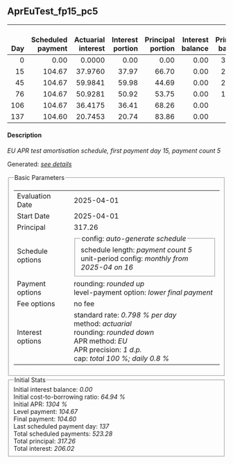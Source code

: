 <h2>AprEuTest_fp15_pc5</h2>
<table>
    <thead style="vertical-align: bottom;">
        <th style="text-align: right;">Day</th>
        <th style="text-align: right;">Scheduled payment</th>
        <th style="text-align: right;">Actuarial interest</th>
        <th style="text-align: right;">Interest portion</th>
        <th style="text-align: right;">Principal portion</th>
        <th style="text-align: right;">Interest balance</th>
        <th style="text-align: right;">Principal balance</th>
        <th style="text-align: right;">Total actuarial interest</th>
        <th style="text-align: right;">Total interest</th>
        <th style="text-align: right;">Total principal</th>
    </thead>
    <tr style="text-align: right;">
        <td class="ci00">0</td>
        <td class="ci01" style="white-space: nowrap;">0.00</td>
        <td class="ci02">0.0000</td>
        <td class="ci03">0.00</td>
        <td class="ci04">0.00</td>
        <td class="ci05">0.00</td>
        <td class="ci06">317.26</td>
        <td class="ci07">0.0000</td>
        <td class="ci08">0.00</td>
        <td class="ci09">0.00</td>
    </tr>
    <tr style="text-align: right;">
        <td class="ci00">15</td>
        <td class="ci01" style="white-space: nowrap;">104.67</td>
        <td class="ci02">37.9760</td>
        <td class="ci03">37.97</td>
        <td class="ci04">66.70</td>
        <td class="ci05">0.00</td>
        <td class="ci06">250.56</td>
        <td class="ci07">37.9760</td>
        <td class="ci08">37.97</td>
        <td class="ci09">66.70</td>
    </tr>
    <tr style="text-align: right;">
        <td class="ci00">45</td>
        <td class="ci01" style="white-space: nowrap;">104.67</td>
        <td class="ci02">59.9841</td>
        <td class="ci03">59.98</td>
        <td class="ci04">44.69</td>
        <td class="ci05">0.00</td>
        <td class="ci06">205.87</td>
        <td class="ci07">97.9601</td>
        <td class="ci08">97.95</td>
        <td class="ci09">111.39</td>
    </tr>
    <tr style="text-align: right;">
        <td class="ci00">76</td>
        <td class="ci01" style="white-space: nowrap;">104.67</td>
        <td class="ci02">50.9281</td>
        <td class="ci03">50.92</td>
        <td class="ci04">53.75</td>
        <td class="ci05">0.00</td>
        <td class="ci06">152.12</td>
        <td class="ci07">148.8882</td>
        <td class="ci08">148.87</td>
        <td class="ci09">165.14</td>
    </tr>
    <tr style="text-align: right;">
        <td class="ci00">106</td>
        <td class="ci01" style="white-space: nowrap;">104.67</td>
        <td class="ci02">36.4175</td>
        <td class="ci03">36.41</td>
        <td class="ci04">68.26</td>
        <td class="ci05">0.00</td>
        <td class="ci06">83.86</td>
        <td class="ci07">185.3057</td>
        <td class="ci08">185.28</td>
        <td class="ci09">233.40</td>
    </tr>
    <tr style="text-align: right;">
        <td class="ci00">137</td>
        <td class="ci01" style="white-space: nowrap;">104.60</td>
        <td class="ci02">20.7453</td>
        <td class="ci03">20.74</td>
        <td class="ci04">83.86</td>
        <td class="ci05">0.00</td>
        <td class="ci06">0.00</td>
        <td class="ci07">206.0510</td>
        <td class="ci08">206.02</td>
        <td class="ci09">317.26</td>
    </tr>
</table>
<h4>Description</h4>
<p><i>EU APR test amortisation schedule, first payment day 15, payment count 5</i></p>
<p>Generated: <i><a href="../GeneratedDate.html">see details</a></i></p>
<fieldset><legend>Basic Parameters</legend>
<table>
    <tr>
        <td>Evaluation Date</td>
        <td>2025-04-01</td>
    </tr>
    <tr>
        <td>Start Date</td>
        <td>2025-04-01</td>
    </tr>
    <tr>
        <td>Principal</td>
        <td>317.26</td>
    </tr>
    <tr>
        <td>Schedule options</td>
        <td>
            <fieldset>
                <legend>config: <i>auto-generate schedule</i></legend>
                <div>schedule length: <i><i>payment count</i> 5</i></div>
                <div>unit-period config: <i>monthly from 2025-04 on 16</i></div>
            </fieldset>
        </td>
    </tr>
    <tr>
        <td>Payment options</td>
        <td>
            <div>
                <div>rounding: <i>rounded up</i></div>
                <div>level-payment option: <i>lower&nbsp;final&nbsp;payment</i></div>
            </div>
        </td>
    </tr>
    <tr>
        <td>Fee options</td>
        <td>no fee
        </td>
    </tr>
    <tr>
        <td>Interest options</td>
        <td>
            <div>
                <div>standard rate: <i>0.798 % per day</i></div>
                <div>method: <i>actuarial</i></div>
                <div>rounding: <i>rounded down</i></div>
                <div>APR method: <i>EU</i></div>
                <div>APR precision: <i>1 d.p.</i></div>
                <div>cap: <i>total 100 %; daily 0.8 %</div>
            </div>
        </td>
    </tr>
</table></fieldset>
<fieldset><legend>Initial Stats</legend>
<div>
    <div>Initial interest balance: <i>0.00</i></div>
    <div>Initial cost-to-borrowing ratio: <i>64.94 %</i></div>
    <div>Initial APR: <i>1304 %</i></div>
    <div>Level payment: <i>104.67</i></div>
    <div>Final payment: <i>104.60</i></div>
    <div>Last scheduled payment day: <i>137</i></div>
    <div>Total scheduled payments: <i>523.28</i></div>
    <div>Total principal: <i>317.26</i></div>
    <div>Total interest: <i>206.02</i></div>
</div></fieldset>